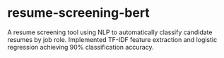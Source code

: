 # resume-screening-bert
A resume screening tool using NLP to automatically classify candidate resumes by job role. Implemented TF-IDF feature extraction and logistic regression achieving 90% classification accuracy.
